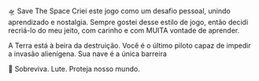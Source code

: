 🛸 Save The Space
Criei este jogo como um desafio pessoal, unindo aprendizado e nostalgia. Sempre gostei desse estilo de jogo, então decidi recriá-lo do meu jeito, com carinho e com MUITA vontade de aprender.

A Terra está à beira da destruição. Você é o último piloto capaz de impedir a invasão alienígena. Sua nave é a única barreira

🚀 Sobreviva. Lute. Proteja nosso mundo.
